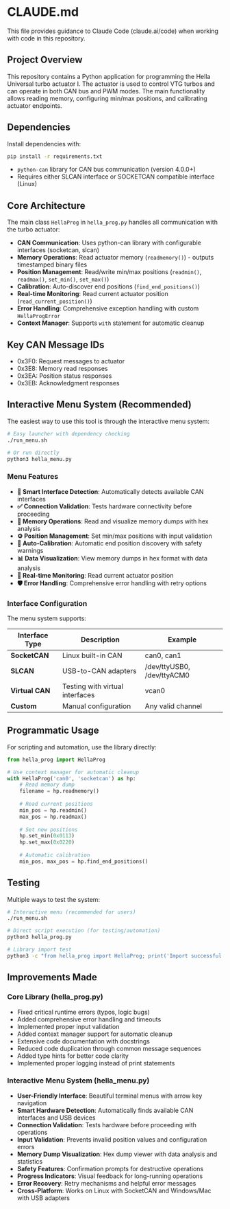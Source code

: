 # CLAUDE.md

This file provides guidance to Claude Code (claude.ai/code) when working with code in this repository.

## Project Overview

This repository contains a Python application for programming the Hella Universal turbo actuator I. The actuator is used to control VTG turbos and can operate in both CAN bus and PWM modes. The main functionality allows reading memory, configuring min/max positions, and calibrating actuator endpoints.

## Dependencies

Install dependencies with:
```bash
pip install -r requirements.txt
```

- `python-can` library for CAN bus communication (version 4.0.0+)
- Requires either SLCAN interface or SOCKETCAN compatible interface (Linux)

## Core Architecture

The main class `HellaProg` in `hella_prog.py` handles all communication with the turbo actuator:

- **CAN Communication**: Uses python-can library with configurable interfaces (socketcan, slcan)
- **Memory Operations**: Read actuator memory (`readmemory()`) - outputs timestamped binary files
- **Position Management**: Read/write min/max positions (`readmin()`, `readmax()`, `set_min()`, `set_max()`)
- **Calibration**: Auto-discover end positions (`find_end_positions()`)
- **Real-time Monitoring**: Read current actuator position (`read_current_position()`)
- **Error Handling**: Comprehensive exception handling with custom `HellaProgError`
- **Context Manager**: Supports `with` statement for automatic cleanup

## Key CAN Message IDs

- 0x3F0: Request messages to actuator
- 0x3E8: Memory read responses
- 0x3EA: Position status responses  
- 0x3EB: Acknowledgment responses

## Interactive Menu System (Recommended)

The easiest way to use this tool is through the interactive menu system:

```bash
# Easy launcher with dependency checking
./run_menu.sh

# Or run directly
python3 hella_menu.py
```

### Menu Features

- **🔌 Smart Interface Detection**: Automatically detects available CAN interfaces
- **✅ Connection Validation**: Tests hardware connectivity before proceeding
- **📁 Memory Operations**: Read and visualize memory dumps with hex analysis
- **⚙️ Position Management**: Set min/max positions with input validation
- **🎯 Auto-Calibration**: Automatic end position discovery with safety warnings
- **📊 Data Visualization**: View memory dumps in hex format with data analysis
- **🔄 Real-time Monitoring**: Read current actuator position
- **🛡️ Error Handling**: Comprehensive error handling with retry options

### Interface Configuration

The menu system supports:

| Interface Type | Description | Example |
|---------------|-------------|---------|
| **SocketCAN** | Linux built-in CAN | can0, can1 |
| **SLCAN** | USB-to-CAN adapters | /dev/ttyUSB0, /dev/ttyACM0 |
| **Virtual CAN** | Testing with virtual interfaces | vcan0 |
| **Custom** | Manual configuration | Any valid channel |

## Programmatic Usage

For scripting and automation, use the library directly:

```python
from hella_prog import HellaProg

# Use context manager for automatic cleanup
with HellaProg('can0', 'socketcan') as hp:
    # Read memory dump
    filename = hp.readmemory()
    
    # Read current positions
    min_pos = hp.readmin()
    max_pos = hp.readmax()
    
    # Set new positions
    hp.set_min(0x0113)
    hp.set_max(0x0220)
    
    # Automatic calibration
    min_pos, max_pos = hp.find_end_positions()
```

## Testing

Multiple ways to test the system:

```bash
# Interactive menu (recommended for users)
./run_menu.sh

# Direct script execution (for testing/automation)
python3 hella_prog.py

# Library import test
python3 -c "from hella_prog import HellaProg; print('Import successful')"
```

## Improvements Made

### Core Library (hella_prog.py)
- Fixed critical runtime errors (typos, logic bugs)
- Added comprehensive error handling and timeouts
- Implemented proper input validation
- Added context manager support for automatic cleanup
- Extensive code documentation with docstrings
- Reduced code duplication through common message sequences
- Added type hints for better code clarity
- Implemented proper logging instead of print statements

### Interactive Menu System (hella_menu.py)
- **User-Friendly Interface**: Beautiful terminal menus with arrow key navigation
- **Smart Hardware Detection**: Automatically finds available CAN interfaces and USB devices
- **Connection Validation**: Tests hardware before proceeding with operations
- **Input Validation**: Prevents invalid position values and configuration errors
- **Memory Dump Visualization**: Hex dump viewer with data analysis and statistics
- **Safety Features**: Confirmation prompts for destructive operations
- **Progress Indicators**: Visual feedback for long-running operations
- **Error Recovery**: Retry mechanisms and helpful error messages
- **Cross-Platform**: Works on Linux with SocketCAN and Windows/Mac with USB adapters
